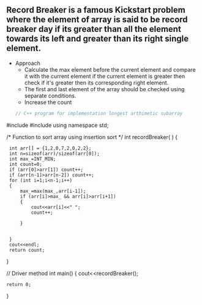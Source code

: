 ## Record Breaker is a famous Kickstart problem where the element of array is said to be record breaker day if its greater than all the element towards its left and greater than its right single element.
- Approach
  - Calculate the max element before the current element and compare it with the current element if the current element is greater then check if it's greater then its corresponding right element.
  - The first and last element of the array should be checked using separate conditions.
  - Increase the count
  ```c++
  // C++ program for implementation longest arthimetic subarray
#include <iostream>
#include <climits>
using namespace std;

/* Function to sort array using insertion sort */
int recordBreaker( )
{   
    
     int arr[] = {1,2,0,7,2,0,2,2};
     int n=sizeof(arr)/sizeof(arr[0]);
     int max_=INT_MIN;
     int count=0;
     if (arr[0]>arr[1]) count++;
     if (arr[n-1]>arr[n-2]) count++;
     for (int i=1;i<n-1;i++)
     {
         max_=max(max_,arr[i-1]);
         if (arr[i]>max_ && arr[i]>arr[i+1])
         {
             cout<<arr[i]<<" ";
             count++;
             
         }
         
         
     }
     cout<<endl;
     return count;
}


// Driver method
int main()
{
    cout<<recordBreaker();


    return 0;
}

  ```
